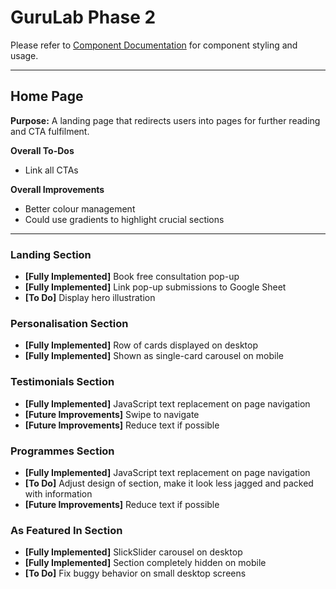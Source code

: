 # GuruLab Phase 2

Please refer to [Component Documentation]() for component styling and usage.

---

## Home Page

**Purpose:** A landing page that redirects users into pages for further reading and CTA fulfilment.

**Overall To-Dos**
- Link all CTAs

**Overall Improvements**
- Better colour management
- Could use gradients to highlight crucial sections

---

### Landing Section
- **[Fully Implemented]** Book free consultation pop-up
- **[Fully Implemented]** Link pop-up submissions to Google Sheet
- **[To Do]** Display hero illustration

### Personalisation Section
- **[Fully Implemented]** Row of cards displayed on desktop
- **[Fully Implemented]** Shown as single-card carousel on mobile

### Testimonials Section
- **[Fully Implemented]** JavaScript text replacement on page navigation
- **[Future Improvements]** Swipe to navigate
- **[Future Improvements]** Reduce text if possible

### Programmes Section
- **[Fully Implemented]** JavaScript text replacement on page navigation
- **[To Do]** Adjust design of section, make it look less jagged and packed with information
- **[Future Improvements]** Reduce text if possible

### As Featured In Section
- **[Fully Implemented]** SlickSlider carousel on desktop
- **[Fully Implemented]** Section completely hidden on mobile
- **[To Do]** Fix buggy behavior on small desktop screens